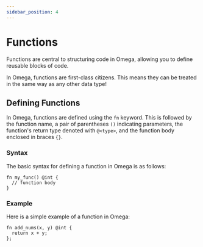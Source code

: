 ```yaml
---
sidebar_position: 4
---
```


# Functions

Functions are central to structuring code in Omega, allowing you to define reusable blocks of code.

In Omega, functions are first-class citizens. This means they can be treated in the same way as any other data type!

## Defining Functions

In Omega, functions are defined using the `fn` keyword. This is followed by the function name, a pair of parentheses `()` indicating parameters, the function's return type denoted with `@<type>`, and the function body enclosed in braces `{}`.

### Syntax

The basic syntax for defining a function in Omega is as follows:

```omega
fn my_func() @int {
  // function body
}
```

### Example

Here is a simple example of a function in Omega:

```omega
fn add_nums(x, y) @int {
  return x + y;
};
```
